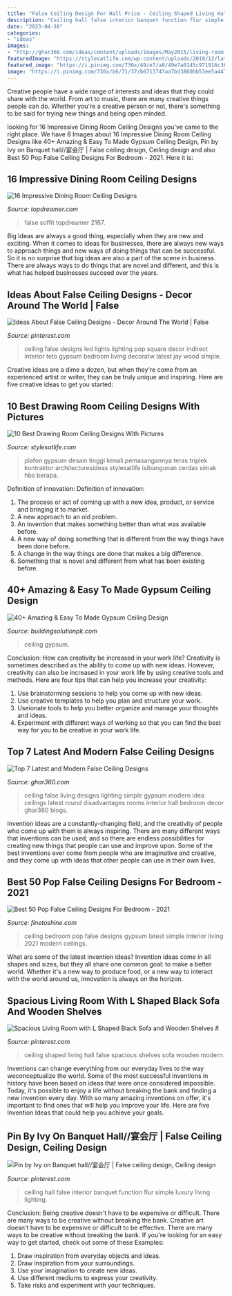 ```yaml
---
title: "False Ceiling Design For Hall Price - Ceiling Shaped Living Hall False Spacious Shelves Sofa Wooden Modern"
description: "Ceiling hall false interior banquet function flur simple luxury living lighting"
date: "2023-04-16"
categories:
- "ideas"
images:
- "http://ghar360.com/ideas/content/uploads/images/May2015/living-room-false-ceiling-and-lighting-idea.jpg"
featuredImage: "https://stylesatlife.com/wp-content/uploads/2019/12/latest-drawing-room-ceiling-designs.jpg"
featured_image: "https://i.pinimg.com/736x/49/e7/a0/49e7a0145c971916c36b8ee096d92e3d.jpg"
image: "https://i.pinimg.com/736x/b6/71/37/b6713747aa7bd3860bb53ee5a447a44a--false-ceiling-design-blue-led-lights.jpg"
---
```



Creative people have a wide range of interests and ideas that they could share with the world. From art to music, there are many creative things people can do. Whether you're a creative person or not, there's something to be said for trying new things and being open minded.

	

		
looking for 16 Impressive Dining Room Ceiling Designs you've came to the right place. We have 8 Images about 16 Impressive Dining Room Ceiling Designs like 40+ Amazing &amp; Easy To Made Gypsum Ceiling Design, Pin by Ivy on Banquet hall//宴会厅 | False ceiling design, Ceiling design and also Best 50 Pop False Ceiling Designs For Bedroom - 2021. Here it is:
		
    
## 16 Impressive Dining Room Ceiling Designs

<img loading=lazy src="https://topdreamer.com/wp-content/uploads/2015/01/false-ceiling-ideas-for-dining-room.jpg" onerror="this.onerror=null;this.src='https://tse3.mm.bing.net/th?id=OIP.FBcDZt50QrEP6IexP69npwHaFH&amp;pid=15.1';" alt="16 Impressive Dining Room Ceiling Designs">

_Source: topdreamer.com_

>false soffit topdreamer 2167. 

	

Big Ideas are always a good thing, especially when they are new and exciting. When it comes to ideas for businesses, there are always new ways to approach things and new ways of doing things that can be successful. So it is no surprise that big ideas are also a part of the scene in business. There are always ways to do things that are novel and different, and this is what has helped businesses succeed over the years.

    
## Ideas About False Ceiling Designs - Decor Around The World | False

<img loading=lazy src="https://i.pinimg.com/736x/b6/71/37/b6713747aa7bd3860bb53ee5a447a44a--false-ceiling-design-blue-led-lights.jpg" onerror="this.onerror=null;this.src='https://tse2.mm.bing.net/th?id=OIP.4IyntjZtADmpM3W0cjYx6QEgDY&amp;pid=15.1';" alt="Ideas About False Ceiling Designs - Decor Around The World | False">

_Source: pinterest.com_

>ceiling false designs led lights lighting pop square decor indirect interior teto gypsum bedroom living decoratw latest jay wood simple. 

	

Creative ideas are a dime a dozen, but when they're come from an experienced artist or writer, they can be truly unique and inspiring. Here are five creative ideas to get you started: 

    
## 10 Best Drawing Room Ceiling Designs With Pictures

<img loading=lazy src="https://stylesatlife.com/wp-content/uploads/2019/12/latest-drawing-room-ceiling-designs.jpg" onerror="this.onerror=null;this.src='https://tse2.mm.bing.net/th?id=OIP.aMipDRUvyLfffUS_1NsssAHaFj&amp;pid=15.1';" alt="10 Best Drawing Room Ceiling Designs With Pictures">

_Source: stylesatlife.com_

>plafon gypsum desain tinggi kenali pemasangannya teras triplek kontraktor architecturesideas stylesatlife isibangunan cerdas simak hbs berapa. 

	

Definition of innovation:
Definition of innovation: 
1. The process or act of coming up with a new idea, product, or service and bringing it to market.
2. A new approach to an old problem. 
3. An invention that makes something better than what was available before.
4. A new way of doing something that is different from the way things have been done before.
5. A change in the way things are done that makes a big difference. 
6. Something that is novel and different from what has been existing before. 

    
## 40+ Amazing &amp; Easy To Made Gypsum Ceiling Design

<img loading=lazy src="https://www.buildingsolutionpk.com/wp-content/uploads/2019/11/33-min.jpg" onerror="this.onerror=null;this.src='https://tse4.mm.bing.net/th?id=OIP.rs4NKgL2BgOaFfHoc6I9tAHaLH&amp;pid=15.1';" alt="40+ Amazing &amp; Easy To Made Gypsum Ceiling Design">

_Source: buildingsolutionpk.com_

>ceiling gypsum. 

	

Conclusion: How can creativity be increased in your work life?
Creativity is sometimes described as the ability to come up with new ideas. However, creativity can also be increased in your work life by using creative tools and methods. Here are four tips that can help you increase your creativity:
1. Use brainstorming sessions to help you come up with new ideas.
2. Use creative templates to help you plan and structure your work.
3. Useionate tools to help you better organize and manage your thoughts and ideas.
4. Experiment with different ways of working so that you can find the best way for you to be creative in your work life.

    
## Top 7 Latest And Modern False Ceiling Designs

<img loading=lazy src="http://ghar360.com/ideas/content/uploads/images/May2015/living-room-false-ceiling-and-lighting-idea.jpg" onerror="this.onerror=null;this.src='https://tse4.mm.bing.net/th?id=OIP.6nT2Kh9nF_ClZkhSpF8LUgHaFr&amp;pid=15.1';" alt="Top 7 Latest and Modern False Ceiling Designs">

_Source: ghar360.com_

>ceiling false living designs lighting simple gypsum modern idea ceilings latest round disadvantages rooms interior hall bedroom decor ghar360 blogs. 

	

Invention ideas are a constantly-changing field, and the creativity of people who come up with them is always inspiring. There are many different ways that inventions can be used, and so there are endless possibilities for creating new things that people can use and improve upon. Some of the best inventions ever come from people who are imaginative and creative, and they come up with ideas that other people can use in their own lives.

    
## Best 50 Pop False Ceiling Designs For Bedroom - 2021

<img loading=lazy src="https://www.finetoshine.com/wp-content/uploads/2020/08/Best-50-Pop-False-Ceiling-Designs-For-Bedroom-2019.jpg" onerror="this.onerror=null;this.src='https://tse1.mm.bing.net/th?id=OIP.LEpIHkLNIs9IdqHoXtoaWgHaEs&amp;pid=15.1';" alt="Best 50 Pop False Ceiling Designs For Bedroom - 2021">

_Source: finetoshine.com_

>ceiling bedroom pop false designs gypsum latest simple interior living 2021 modern ceilings. 

	

What are some of the latest invention ideas?
Invention ideas come in all shapes and sizes, but they all share one common goal: to make a better world. Whether it's a new way to produce food, or a new way to interact with the world around us, innovation is always on the horizon.

    
## Spacious Living Room With L Shaped Black Sofa And Wooden Shelves #

<img loading=lazy src="https://i.pinimg.com/736x/49/e7/a0/49e7a0145c971916c36b8ee096d92e3d.jpg" onerror="this.onerror=null;this.src='https://tse2.mm.bing.net/th?id=OIP.r9k4NVTT1FhoMtYVT1nidQHaLI&amp;pid=15.1';" alt="Spacious Living Room with L Shaped Black Sofa and Wooden Shelves #">

_Source: pinterest.com_

>ceiling shaped living hall false spacious shelves sofa wooden modern. 

	

Inventions can change everything from our everyday lives to the way weconceptualize the world. Some of the most successful inventions in history have been based on ideas that were once considered impossible. Today, it's possible to enjoy a life without breaking the bank and finding a new invention every day. With so many amazing inventions on offer, it's important to find ones that will help you improve your life. Here are five Invention Ideas that could help you achieve your goals.

    
## Pin By Ivy On Banquet Hall//宴会厅 | False Ceiling Design, Ceiling Design

<img loading=lazy src="https://i.pinimg.com/736x/b6/88/30/b688308114095b487d351fd80a7b6142.jpg" onerror="this.onerror=null;this.src='https://tse1.mm.bing.net/th?id=OIP.2Ra2G2RSrn86nqgB33Vk8wHaFl&amp;pid=15.1';" alt="Pin by Ivy on Banquet hall//宴会厅 | False ceiling design, Ceiling design">

_Source: pinterest.com_

>ceiling hall false interior banquet function flur simple luxury living lighting. 

	

Conclusion: Being creative doesn't have to be expensive or difficult. There are many ways to be creative without breaking the bank.
Creative art doesn't have to be expensive or difficult to be effective. There are many ways to be creative without breaking the bank. If you're looking for an easy way to get started, check out some of these Examples: 
1. Draw inspiration from everyday objects and ideas.
2. Draw inspiration from your surroundings.
3. Use your imagination to create new ideas. 
4. Use different mediums to express your creativity.
5. Take risks and experiment with your techniques.

